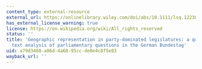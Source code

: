 ```yaml
---
content_type: external-resource
external_url: https://onlinelibrary.wiley.com/doi/abs/10.1111/lsq.12238
has_external_license_warning: true
license: https://en.wikipedia.org/wiki/All_rights_reserved
status: ''
title: 'Geographic representation in party-dominated legislatures: a quantitative
  text analysis of parliamentary questions in the German Bundestag'
uid: a79d3488-a86d-4a68-95cc-de0e4c8f5e83
wayback_url: ''
---
```

